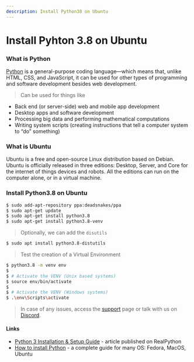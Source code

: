 ```yaml
---
description: Install Python38 on Ubuntu
---
```


# Install Pyhton 3.8 on Ubuntu

### What is Python

[Python](https://www.python.org/) is a general-purpose coding language—which means that, unlike HTML, CSS, and JavaScript, it can be used for other types of programming and software development besides web development.

> Can be used for things like

* Back end \(or server-side\) web and mobile app development
* Desktop apps and software development
* Processing big data and performing mathematical computations
* Writing system scripts \(creating instructions that tell a computer system to “do” something\)



### What is Ubuntu

Ubuntu is a free and open-source Linux distribution based on Debian. Ubuntu is officially released in three editions: Desktop, Server, and Core for the internet of things devices and robots. All the editions can run on the computer alone, or in a virtual machine.



### Install Python3.8 on Ubuntu

```bash
$ sudo add-apt-repository ppa:deadsnakes/ppa
$ sudo apt-get update
$ sudo apt-get install python3.8
$ sudo apt-get install python3.8-venv
```

> Optionally, we can add the `disutils`

```bash
$ sudo apt install python3.8-distutils
```

> Test the creation of a Virtual Environment

```bash
$ python3.8 -m venv env
$
$ # Activate the VENV (Unix based systems)
$ source env/bin/activate
$
$ # Activate the VENV (Windows systems)
$ .\env\Scripts\activate
```

> In case of any issues, access the [support](https://appseed.us/support) page or talk with us on [Discord](https://discord.gg/fZC6hup).



#### Links

* [Python 3 Installation & Setup Guide](https://realpython.com/installing-python/) - article published on RealPython
* [How to install Python](https://realpython.com/installing-python/) - a complete guide for many OS: Fedora, MacOS, Ubuntu

